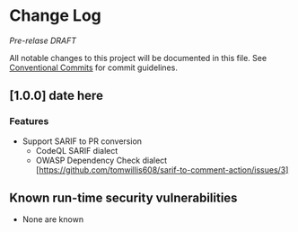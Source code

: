 # Change Log

*Pre-relase DRAFT*

All notable changes to this project will be documented in this file.
See [Conventional Commits](https://conventionalcommits.org) for commit guidelines.

## [1.0.0] date here

### Features

* Support SARIF to PR conversion
  * CodeQL SARIF dialect
  * OWASP Dependency Check dialect [https://github.com/tomwillis608/sarif-to-comment-action/issues/3]

## Known run-time security vulnerabilities

* None are known
